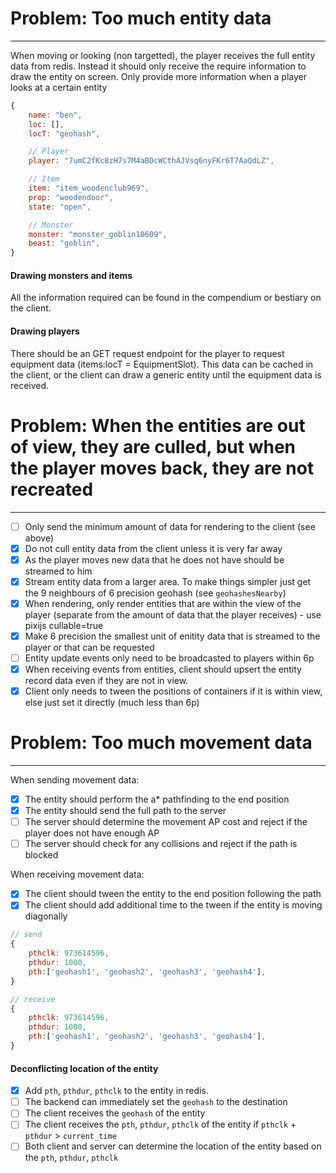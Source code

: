 # Problem: Too much entity data

---

When moving or looking (non targetted), the player receives the full entity data from redis. Instead it should only receive the require information to draw the entity on screen. Only provide more information when a player looks at a certain entity

```js
{
    name: "ben",
    loc: [],
    locT: "geohash",

    // Player
    player: "7umC2fKc8zH7s7M4aBDcWCthAJVsq6nyFKr6T7AaQdLZ",

    // Item
    item: "item_woodenclub969",
    prop: "woodendoor",
    state: "open",

    // Monster
    monster: "monster_goblin10609",
    beast: "goblin",
}
```

#### Drawing monsters and items

All the information required can be found in the compendium or bestiary on the client.

#### Drawing players

There should be an GET request endpoint for the player to request equipment data (items:locT = EquipmentSlot). This data can be cached in the client, or the client can draw a generic entity until the equipment data is received.

# Problem: When the entities are out of view, they are culled, but when the player moves back, they are not recreated

---

- [ ] Only send the minimum amount of data for rendering to the client (see above)
- [x] Do not cull entity data from the client unless it is very far away
- [x] As the player moves new data that he does not have should be streamed to him
- [x] Stream entity data from a larger area. To make things simpler just get the 9 neighbours of 6 precision geohash (see `geohashesNearby`)
- [x] When rendering, only render entities that are within the view of the player (separate from the amount of data that the player receives) - use pixijs cullable=true
- [x] Make 6 precision the smallest unit of enitity data that is streamed to the player or that can be requested
- [ ] Entity update events only need to be broadcasted to players within 6p
- [x] When receiving events from entities, client should upsert the entity record data even if they are not in view.
- [x] Client only needs to tween the positions of containers if it is within view, else just set it directly (much less than 6p)

# Problem: Too much movement data

---

When sending movement data:

- [x] The entity should perform the a\* pathfinding to the end position
- [x] The entity should send the full path to the server
- [ ] The server should determine the movement AP cost and reject if the player does not have enough AP
- [ ] The server should check for any collisions and reject if the path is blocked

When receiving movement data:

- [x] The client should tween the entity to the end position following the path
- [x] The client should add additional time to the tween if the entity is moving diagonally

```js
// send
{
    pthclk: 973614596,
    pthdur: 1000,
    pth:['geohash1', 'geohash2', 'geohash3', 'geohash4'],
}

// receive
{
    pthclk: 973614596,
    pthdur: 1000,
    pth:['geohash1', 'geohash2', 'geohash3', 'geohash4'],
}
```

#### Deconflicting location of the entity

- [x] Add `pth`, `pthdur`, `pthclk` to the entity in redis.
- [ ] The backend can immediately set the `geohash` to the destination
- [ ] The client receives the `geohash` of the entity
- [ ] The client receives the `pth`, `pthdur`, `pthclk` of the entity if `pthclk` + `pthdur` > `current_time`
- [ ] Both client and server can determine the location of the entity based on the `pth`, `pthdur`, `pthclk`

